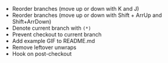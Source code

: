 * Reorder branches (move up or down with K and J)
* Reorder branches (move up or down with Shift + ArrUp and Shift+ArrDown)
* Denote current branch with `(*)`
* Prevent checkout to current branch
* Add example GIF to README.md
* Remove leftover unwraps
* Hook on post-checkout